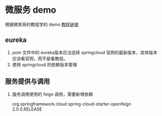 # 微服务 demo 

根据微笑哥的教程学的 demo
[教程链接](http://www.ityouknow.com/spring-cloud.html)


## eureka
1. pom 文件中的 eureka版本应当选择 springcloud 官网的最新版本，具体版本应该看官网，而不是看教程。
2. 使用 springcloud 的依赖版本管理

## 服务提供与调用
1. 服务调用使用的 feign 调用，需要新增依赖


    <dependency>
      <groupId>org.springframework.cloud</groupId>
      <artifactId>spring-cloud-starter-openfeign</artifactId>
      <version>2.0.0.RELEASE</version>
    </dependency>
